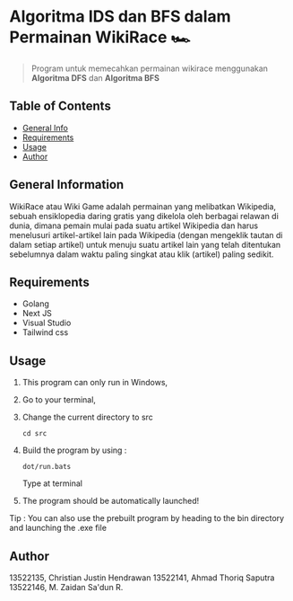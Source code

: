 # Algoritma IDS dan BFS dalam Permainan WikiRace 🏎️
> Program untuk memecahkan permainan wikirace menggunakan **Algoritma DFS** dan **Algoritma BFS**

## Table of Contents
* [General Info](#general-information)
* [Requirements](#requirements)
* [Usage](#usage)
* [Author](#author)

## General Information
WikiRace atau Wiki Game adalah permainan yang melibatkan Wikipedia, sebuah ensiklopedia daring gratis yang dikelola oleh berbagai relawan di dunia, dimana pemain mulai pada suatu artikel Wikipedia dan harus menelusuri artikel-artikel lain pada Wikipedia (dengan mengeklik tautan di dalam setiap artikel) untuk menuju suatu artikel lain yang telah ditentukan sebelumnya dalam waktu paling singkat atau klik (artikel) paling sedikit.

## Requirements
- Golang
- Next JS
- Visual Studio
- Tailwind css

## Usage
1. This program can only run in Windows, 
2. Go to your terminal, 
3. Change the current directory to src

    ```cd src```

4. Build the program by using : 

    ```dot/run.bats```

    Type at terminal

5. The program should be automatically launched!

Tip : You can also use the prebuilt program by heading to the bin directory and launching the .exe file

## Author
13522135, Christian Justin Hendrawan
13522141, Ahmad Thoriq Saputra
13522146, M. Zaidan Sa'dun R.

